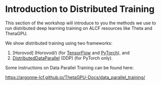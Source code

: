 # Introduction to Distributed Training

This section of the workshop will introduce to you the methods we use to run distributed deep learning training on ALCF resources like Theta and ThetaGPU.

We show distributed training using two frameworks: 
1. [Horovod] (Horovod/) (for [TensorFlow](tensorflow.org) and [PyTorch](pytorch.org)), and
2. [DistributedDataParallel](DDP/) (DDP) (for PyTorch only).

Some instructions on Data Parallel Training can be found here:

https://argonne-lcf.github.io/ThetaGPU-Docs/data_parallel_training/